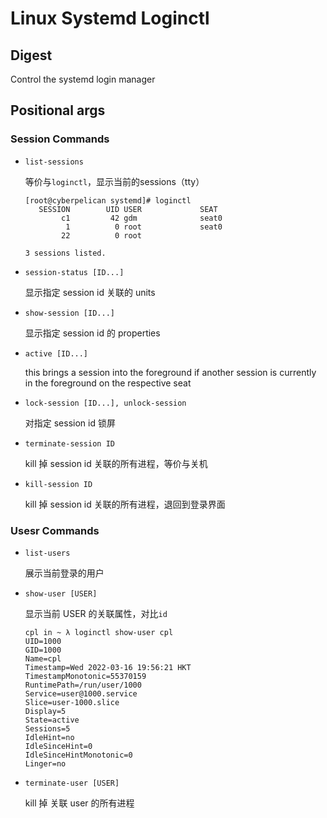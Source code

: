 # Linux Systemd Loginctl

## Digest

Control the systemd login manager

## Positional args

### Session Commands

- `list-sessions`

  等价与`loginctl`，显示当前的sessions（tty）

  ```
  [root@cyberpelican systemd]# loginctl 
     SESSION        UID USER             SEAT            
          c1         42 gdm              seat0           
           1          0 root             seat0           
          22          0 root                             
  
  3 sessions listed.
  ```

- `session-status [ID...]`

  显示指定 session id 关联的 units

- `show-session [ID...]`

  显示指定 session id 的 properties

- `active [ID...]`

  this brings a session into the foreground if another session is currently in the foreground on the respective seat

- `lock-session [ID...], unlock-session`

  对指定 session id 锁屏

- `terminate-session ID`

  kill 掉 session id 关联的所有进程，等价与关机

- `kill-session ID`

  kill 掉 session id 关联的所有进程，退回到登录界面

### Usesr Commands

- `list-users`

  展示当前登录的用户

- `show-user [USER]`

  显示当前 USER 的关联属性，对比`id`

  ```
  cpl in ~ λ loginctl show-user cpl
  UID=1000
  GID=1000
  Name=cpl
  Timestamp=Wed 2022-03-16 19:56:21 HKT
  TimestampMonotonic=55370159
  RuntimePath=/run/user/1000
  Service=user@1000.service
  Slice=user-1000.slice
  Display=5
  State=active
  Sessions=5
  IdleHint=no
  IdleSinceHint=0
  IdleSinceHintMonotonic=0
  Linger=no
  ```

- `terminate-user [USER]`

  kill 掉 关联 user 的所有进程
